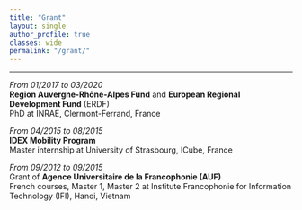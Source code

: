 ```yaml
---
title: "Grant"   
layout: single
author_profile: true 
classes: wide
permalink: "/grant/"  
---
```

----
*From 01/2017 to 03/2020*  
**Region Auvergne-Rhône-Alpes Fund** and **European Regional Development Fund** (ERDF)  
PhD at INRAE, Clermont-Ferrand, France  

*From 04/2015 to 08/2015*  
**IDEX Mobility Program**  
Master internship at University of Strasbourg, ICube, France  

*From 09/2012 to 09/2015*  
Grant of **Agence Universitaire de la Francophonie (AUF)**  
French courses, Master 1, Master 2 at Institute Francophonie for Information Technology (IFI), Hanoi, Vietnam 
